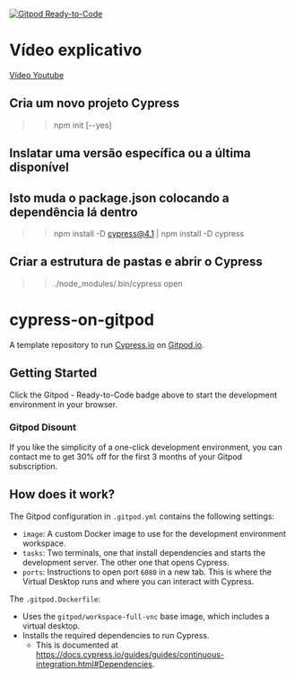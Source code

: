 [![Gitpod Ready-to-Code](https://img.shields.io/badge/Gitpod-Ready--to--Code-blue?logo=gitpod)](gitpod.io/#https://github.com/MarcosVP-Fatec/cypress-on-gitpod)

# Vídeo explicativo
[Vídeo Youtube](https://www.youtube.com/watch?v=gTRMuWCp8mE)

## Cria um novo projeto Cypress
>> npm init [--yes]
## Inslatar uma versão específica ou a última disponível
## Isto muda o package.json colocando a dependência lá dentro
>> npm install -D cypress@4.1 | npm install -D cypress
## Criar a estrutura de pastas e abrir o Cypress
>> ./node_modules/.bin/cypress open

# cypress-on-gitpod
A template repository to run [Cypress.io](https://www.cypress.io/) on [Gitpod.io](https://www.gitpod.io/).

## Getting Started

Click the Gitpod - Ready-to-Code badge above to start the development environment in your browser.

### Gitpod Disount

If you like the simplicity of a one-click development environment, you can contact me to get 30% off for the first 3 months of your Gitpod
subscription.

## How does it work?

The Gitpod configuration in `.gitpod.yml` contains the following settings:
* `image`: A custom Docker image to use for the development environment workspace.
* `tasks`: Two terminals, one that install dependencies and starts the development server. The other one that opens Cypress.
* `ports`: Instructions to open port `6080` in a new tab. This is where the Virtual Desktop runs and where you can interact with Cypress.

The `.gitpod.Dockerfile`:
* Uses the `gitpod/workspace-full-vnc` base image, which includes a virtual desktop.
* Installs the required dependencies to run Cypress.
    * This is documented at https://docs.cypress.io/guides/guides/continuous-integration.html#Dependencies.
